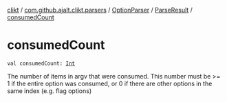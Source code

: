 [clikt](../../../index.md) / [com.github.ajalt.clikt.parsers](../../index.md) / [OptionParser](../index.md) / [ParseResult](index.md) / [consumedCount](./consumed-count.md)

# consumedCount

`val consumedCount: `[`Int`](https://kotlinlang.org/api/latest/jvm/stdlib/kotlin/-int/index.html)

The number of items in argv that were consumed. This number must be &gt;= 1 if the
entire option was consumed, or 0 if there are other options in the same index (e.g. flag options)


